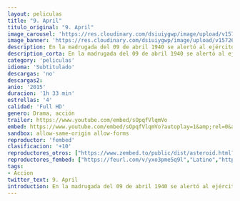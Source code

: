 ```yaml
---
layout: peliculas
title: "9. April"
titulo_original: "9. April"
image_carousel: 'https://res.cloudinary.com/dsiuiygwp/image/upload/v1572658295/9-abril-min_fimwdj.jpg'
image_banner: 'https://res.cloudinary.com/dsiuiygwp/image/upload/v1572658300/9.-April-I1-e1429872063286-min_rbbjse.jpg'
description: En la madrugada del 09 de abril 1940 se alertó al ejército danés que los alemanes habían cruzado la frontera; Dinamarca está en guerra contra el ejército más poderoso de Europa. Una pequeña unidad de infantería danesa tratará de contener en Jutlandia Sur las fuerzas enemigas hasta que se pueden movilizar los refuerzos daneses. La película sigue al subteniente Sekondløjtnant Sand (Pilou Asbæk) y los primeros soldados daneses frente al enemigo en combate el 09 de abril 1940.
description_corta: En la madrugada del 09 de abril 1940 se alertó al ejército danés que los alemanes habían cruzado la frontera; Dinamarca está en guerra contra el ejército más poderoso de Europa. Una pequeña unidad de infantería danesa tratará de contener en Jutlandia Sur
category: 'peliculas'
idioma: 'Subtitulado'
descargas: 'no'
descargas2:
anio: '2015'
duracion: '1h 33 min'
estrellas: '4'
calidad: 'Full HD'
genero: Drama, acción
trailer: https://www.youtube.com/embed/sOpqfVlqmVo
embed: https://www.youtube.com/embed/sOpqfVlqmVo?autoplay=1&amp;rel=0&amp;hd=1&border=0&wmode=opaque&enablejsapi=1&modestbranding=1&controls=1&showinfo=0
sandbox: allow-same-origin allow-forms
reproductor: 'fembed'
clasificacion: '+10'
reproductores_otros: ["https://www.zembed.to/public/dist/asteroid.html?id=3fa9a112c3ed8d917004c663886ecdc3&title=9.%20april","Latino"]
reproductores_fembed: ["https://feurl.com/v/yxo3pme5q9l","Latino","https://feurl.com/v/yxo3pme5q9l","Latino"]
tags:
- Accion
twitter_text: 9. April
introduction: En la madrugada del 09 de abril 1940 se alertó al ejército danés que los alemanes habían cruzado la frontera; Dinamarca está en guerra contra el ejército más poderoso de Europa. Una pequeña unidad de infantería danesa tratará de contener en Jutlandia Sur
---
```













